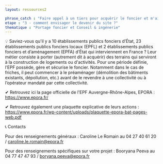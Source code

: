 ```yaml
---
layout: ressources2

phrase_catch : "Faire appel à un tiers pour acquérir le foncier et m'aider à définir mon projet"
etape : "3 - comment envisager le devenir du site ?"
thematique : "Portage foncier et Conseil & ingénerie"
---
```


💡 Saviez-vous qu'il y a 10 établissements publics fonciers d’État, 23 établissements publics fonciers locaux (EPFL) et 2 établissements publics fonciers et d’aménagement (EPFA) d’État qui interviennent en France ? Leur métier consiste à porter (autrement dit à acquérir) des terrains qui serviront à la construction de logements ou d'activités.
Pour une période définie, l’EPF possède, gère et sécurise le foncier. Notamment dans le cas de friches, il peut commencer à le préaménager (démolition des bâtiments existants, dépollution, etc.) avant de le revendre à une collectivité ou à l’opérateur mandaté par cette collectivité.

✔ Retrouvez ici la page officielle de l'EPF Auvergne-Rhône-Alpes, EPORA : https://www.epora.fr/

✔ Retrouvez également une plaquette explicative de leurs actions : https://www.epora.fr/wp-content/uploads/plaquette-epora-bat-pages-web.pdf


📞 Contacts

Pour des renseignements généraux : Caroline Le Romain au 04 27 40 61 20 / caroline.le.romain@epora.fr

Pour des renseignements spécifiques sur votre projet : Booryana Peeva au 04 77 47 47 93 / boryana.peeva@epora.fr

